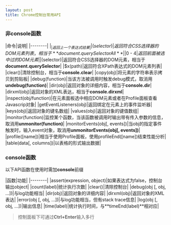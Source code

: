 ```yaml
---
layout: post
title: Chrome控制台常用API
---
```


### 非console函数

|命令|说明|
|--------|
|$_|返回上一个表达式结果|
|$$(selector)|返回符合CSS选择器的DOM元素列表，相当于**document.querySelectorAll**|
|$0 - $4|返回前面被选中过的DOM元素|
|$(selector)|返回符合CSS选择器的DOM元素，相当于**document.querySelector**|
|$x(path)|返回符合XPath表达式的DOM元素列表|
|clear()|清除控制台，相当于**console.clear**|
|copy(obj)|将元素的字符串表示拷贝到剪贴板|
|debug(function)|当该方法被调用时触发debug模式，取消用**undebug(function)**|
|dir(obj)|返回对象的详细内容，相当于**console.dir**|
|dirxml(obj)|返回对象的XML表达，相当于**console.dirxml**|
|inspect(obj/function)|在元素面板选中相应DOM元素或者在Profile面板查看Javascrip对象|
|getEventListeners(obj)|返回绑定在元素上的事件监听器|
|keys(obj)|返回对象的键名数组|
|values(obj)|返回对象的键值数组|
|monitor(function)|监控某个函数，当该函数被调用时输出带有传入参数的信息，取消用**unmonitor(function)**|
|monitorEvents(obj[, events])|当obj的指定事件触发时，输入event对象，取消用**unmonitorEvents(obj[, events])**|
|profile([name])|相当于使用Profile面板，使用profileEnd([name])结束性能分析|
|table(data[, columns])|以表格的形式输出数据|

### console函数

以下API函数在使用时需加**console**前缀

|函数|功能|
|--------|
|assert(expression, object)|如果表达式为false，控制台输出object|
|count(label)|统计执行次数|
|clear()|清除控制台|
|debug(obj [, obj, ...])|与log功能相当|
|dir(obj)|返回对象的详细内容|
|dirxml(obj)|返回对象的XML表达|
|error(obj [, obj, ...])|与log功能相当，但有stack trace信息|
|log(obj [, obj, ...])|输出信息|
|time(label)|统计执行时间，与**timeEnd(label)**相对应|

> 控制面板下可通过**Ctrl+Enter**输入多行